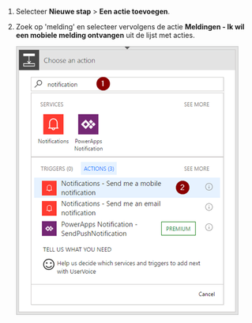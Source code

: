 1. Selecteer **Nieuwe stap** > **Een actie toevoegen**.
2. Zoek op 'melding' en selecteer vervolgens de actie **Meldingen - Ik wil een mobiele melding ontvangen** uit de lijst met acties.
   
    ![Melding](./media/email-triggers/email-triggers-sender-3.png)

